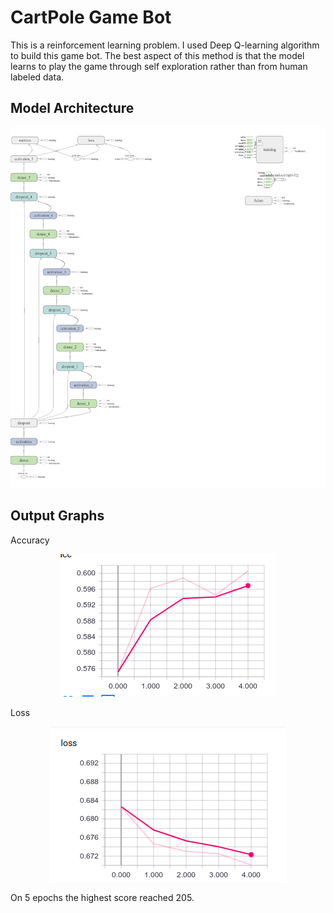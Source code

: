 # CartPole Game Bot

This is a reinforcement learning problem. I used Deep Q-learning algorithm to build this game bot. The best aspect of this method is that the model learns to play the game through self exploration rather than from human labeled data.

## Model Architecture
<p align="center"> <img src="Model.png"/> </p>

## Output Graphs
Accuracy
<p align="center"> <img src="accuracy.png"/> </p>

Loss
<p align="center"> <img src="loss.png"/> </p>

On 5 epochs the highest score reached 205. 


